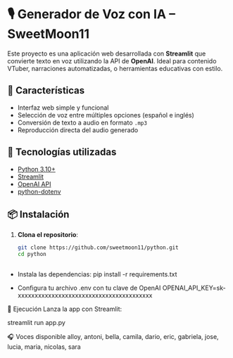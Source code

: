 # 🎙️ Generador de Voz con IA – SweetMoon11

Este proyecto es una aplicación web desarrollada con **Streamlit** que convierte texto en voz utilizando la API de **OpenAI**. Ideal para contenido VTuber, narraciones automatizadas, o herramientas educativas con estilo.

## 🚀 Características

- Interfaz web simple y funcional
- Selección de voz entre múltiples opciones (español e inglés)
- Conversión de texto a audio en formato `.mp3`
- Reproducción directa del audio generado

## 🧰 Tecnologías utilizadas

- [Python 3.10+](https://www.python.org/)
- [Streamlit](https://streamlit.io/)
- [OpenAI API](https://platform.openai.com/)
- [python-dotenv](https://pypi.org/project/python-dotenv/)

## 📦 Instalación

1. **Clona el repositorio**:
   ```bash
   git clone https://github.com/sweetmoon11/python.git
   cd python
  
 - Instala las dependencias:
pip install -r requirements.txt

- Configura tu archivo .env con tu clave de OpenAI
OPENAI_API_KEY=sk-xxxxxxxxxxxxxxxxxxxxxxxxxxxxxxxxxxxxxxxx


🧪 Ejecución
Lanza la app con Streamlit:

streamlit run app.py

🎧 Voces disponible
alloy, antoni, bella, camila, dario, eric, gabriela, jose, lucia, maria, nicolas, sara
